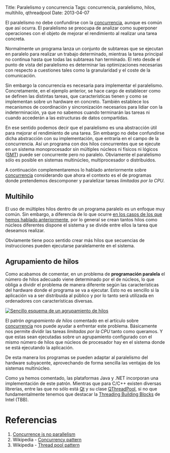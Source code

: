 Title: Paralelismo y concurrencia
Tags: concurrencia, paralelismo, hilos, multihilo, qthreadpool
Date: 2013-04-07

El paralelismo no debe confundirse con la [concurrencia](|filename|/Overviews/concurrencia.md),
aunque es común que así ocurra. El paralelismo se preocupa de analizar como
superponer operaciones con el objeto de mejorar el rendimiento al realizar una
tarea concreta.

Normalmente un programa lanza un conjunto de subtareas que se ejecutan en
paralelo para realizar un trabajo determinado, mientras la tarea principal no
continua hasta que todas las subtareas han terminado. El reto desde el punto
de vista del paralelismo es determinar las optimizaciones necesarias con
respecto a cuestiones tales como la granularidad y el coste de la comunicación.

Sin embargo la concurrencia es necesaria para implementar el paralelismo.
Concretamente, en el ejemplo anterior, se hace cargo de establecer como se
definen las distintas tareas, que características tienen y como se implementan
sobre un hardware en concreto. También establece los mecanismos de
coordinación y sincronización necesarios para lidiar con la indeterminación, ya
que no sabemos cuando terminarán las tareas ni cuando accederán a las estructuras
de datos compartidas.

En ese sentido podemos decir que el paralelismo es una abstracción útil para
mejorar el rendimiento de una tarea. Sin embargo no debe confundirse dicha
abstracción con su implementación, que entraría en el campo de la concurrencia.
Así un programa con dos hilos concurrentes que se ejecute en un sistema
monoprocesador sin múltiples núcleos ni físicos ni lógicos ([SMT]) puede ser
concurrente pero no paralelo. Obviamente el paralelismo sólo es posible en
sistemas multinúcleo, multiprocesador o distribuidos.

A continuación complementaremos lo hablado anteriormente sobre [concurrencia](|filename|/Overviews/concurrencia.md)
considerando que ahora el contexto es el de programas donde pretendemos
descomponer y paralelizar tareas _limitadas por la CPU_.

## Multihilo

El uso de múltiples hilos dentro de un programa paralelo es un enfoque muy
común. Sin embargo, a diferencia de lo que ocurre [en los casos de los que
hemos hablado anteriormente](|filename|/Overviews/concurrencia.md), por lo
general se crean tantos hilos como núcleos diferentes dispone el sistema y
se divide entre ellos la tarea que deseamos realizar.

Obviamente tiene poco sentido crear más hilos que secuencias de instrucciones
pueden ejecutarse paralelamente en el sistema.

## Agrupamiento de hilos

Como acabamos de comentar, en un problema de **programación paralela** el
número de hilos adecuado viene determinado por el de núcleos, lo que obliga a
dividir el problema de manera diferente según las características del hardware
donde el programa se va a ejecutar. Esto no es sencillo si la aplicación va a
ser distribuida al público y por lo tanto será utilizada en ordenadores con
características diversas.

<a href="http://commons.wikimedia.org/wiki/File:Thread_pool.svg"><img src="http://upload.wikimedia.org/wikipedia/commons/thumb/0/0c/Thread_pool.svg/500px-Thread_pool.svg.png" alt="Sencillo esquema de un agrupamiento de hilos" class="right-float"></a>

El patrón _agrupamiento de hilos_ comentado en el artículo sobre [concurrencia](|filename|/Overviews/concurrencia.md)
nos puede ayudar a enfrentar este problema. Básicamente nos permite dividir
las tareas _limitadas por la CPU_ tanto como queramos. Y que estas sean
ejecutadas sobre un agrupamiento configurado con el mismo número de hilos que
núcleos de procesador hay en el sistema donde se está ejecutando la aplicación.

De esta manera los programas se pueden adaptar al paralelismo del hardware
subyacente, aprovechando de forma sencilla las ventajas de los sistemas
multinúcleo.

Como ya hemos comentado, las plataformas Java y .NET incorporan una
implementación de este patrón. Mientras que para C/C++ existen diversas librerías,
entre las que no sólo está [Qt] y su clase [QThreadPool], si no que fundamentalmente
tenemos que destacar la [Threading Building Blocks] de Intel (TBB).

# Referencias

 1. [Concurrence is no parallelism](http://blog.golang.org/2013/01/concurrency-is-not-parallelism.html)
 2. Wikipedia - [Concurrency pattern](http://en.wikipedia.org/wiki/Concurrency_pattern)
 5. Wikipedia - [Thread pool pattern](http://en.wikipedia.org/wiki/Thread_pool_pattern)

[Qt]: |filename|/Overviews/proyecto-qt.md "Proyecto Qt"
[SMT]: http://en.wikipedia.org/wiki/Simultaneous_multithreading "Simultaneous Multithreading"
[QThreadPool]: http://qt-project.org/doc/qt-5.0/qtcore/qthreadpool.html "QThreadPool"
[Threading Building Blocks]: http://es.wikipedia.org/wiki/Intel_Threading_Building_Blocks "Intel Threading Building Blocks"
